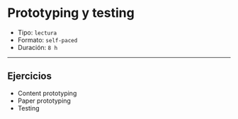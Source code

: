 # Prototyping y testing

- Tipo: `lectura`
- Formato: `self-paced`
- Duración: `8 h`

***


## Ejercicios

- Content prototyping
- Paper prototyping
- Testing

